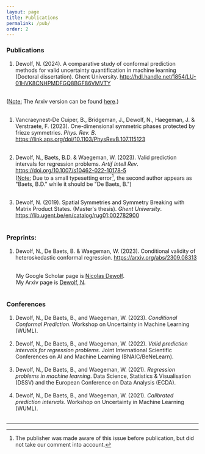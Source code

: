 ```yaml
---
layout: page
title: Publications
permalink: /pub/
order: 2
---
```


<h3>Publications</h3>

1. Dewolf, N. (2024). A comparative study of conformal prediction methods for valid uncertainty quantification in machine learning (Doctoral dissertation). Ghent University. <a target = "_blank" href = "http://hdl.handle.net/1854/LU-01HVK8CNHPMDFGQ8BGF86VMVTY"> http://hdl.handle.net/1854/LU-01HVK8CNHPMDFGQ8BGF86VMVTY</a>
<br>
(<u>Note:</u> The Arxiv version can be found <a target = "_blank" href = "https://arxiv.org/abs/2405.02082">here</a>.)<br><br>

1. Vancraeynest-De Cuiper, B., Bridgeman, J., Dewolf, N., Haegeman, J. & Verstraete, F. (2023). One-dimensional symmetric phases protected by frieze symmetries. <i>Phys. Rev. B</i>. <a target = "_blank" href="https://link.aps.org/doi/10.1103/PhysRevB.107.115123">https://link.aps.org/doi/10.1103/PhysRevB.107.115123</a><br><br>

1. Dewolf, N., Baets, B.D. & Waegeman, W. (2023). Valid prediction intervals for regression problems. <i>Artif Intell Rev</i>. <a target = "_blank" href="https://doi.org/10.1007/s10462-022-10178-5 ">https://doi.org/10.1007/s10462-022-10178-5</a>
<br>(<u>Note:</u>  Due to a small typesetting error[^1], the second author appears as "Baets, B.D." while it should be "De Baets, B.")<br><br>

1. Dewolf, N. (2019). Spatial Symmetries and Symmetry Breaking with Matrix Product States. (Master's thesis). <i>Ghent University</i>. <a href = "https://lib.ugent.be/en/catalog/rug01:002782900" target = "_blank">https://lib.ugent.be/en/catalog/rug01:002782900</a><br><br>

[^1]: The publisher was made aware of this issue before publication, but did not take our comment into account.

<h3>Preprints:</h3>

1. Dewolf, N., De Baets, B. & Waegeman, W. (2023). Conditional validity of heteroskedastic conformal regression. <a target = "_blank" href="https://arxiv.org/abs/2309.08313">https://arxiv.org/abs/2309.08313</a><br><br>

<div class = "note" style = "padding-left: 5%">
    My Google Scholar page is <a href="https://scholar.google.com/citations?user=tY98NeQAAAAJ&hl=en" target="_blank">Nicolas Dewolf</a>.<br>
    My Arxiv page is <a href="https://arxiv.org/search/stat?searchtype=author&query=Dewolf,+N" target="_blank">Dewolf, N</a>.
</div>

<br>
<h3>Conferences</h3>

1. Dewolf, N., De Baets, B., and Waegeman, W. (2023). <i>Conditional Conformal Prediction</i>. Workshop on Uncertainty in Machine Learning (WUML).<br><br>
1. Dewolf, N., De Baets, B., and Waegeman, W. (2022). <i>Valid prediction intervals for regression problems</i>. Joint International Scientific Conferences on AI and Machine Learning (BNAIC/BeNeLearn).<br><br>
1. Dewolf, N., De Baets, B., and Waegeman, W. (2021). <i>Regression problems in machine learning</i>. Data Science, Statistics & Visualisation (DSSV) and the European Conference on Data Analysis (ECDA).<br><br>
1. Dewolf, N., De Baets, B., and Waegeman, W. (2021). <i>Calibrated prediction intervals</i>. Workshop on Uncertainty in 
Machine Learning (WUML).<br><br>

<hr>